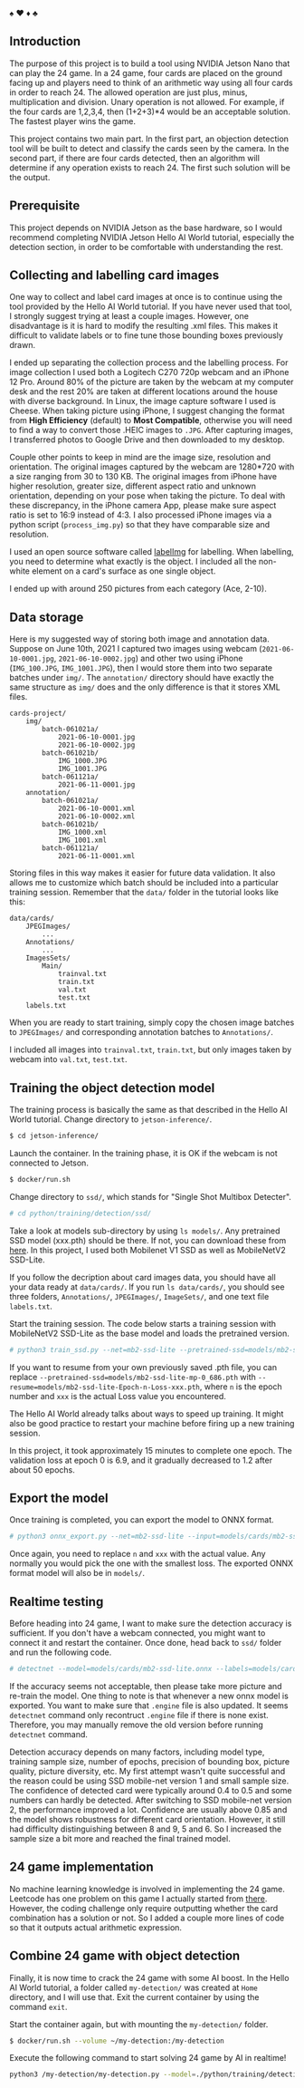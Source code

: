 :spades: :hearts: :diamonds: :clubs:

## Introduction
The purpose of this project is to build a tool using NVIDIA Jetson Nano that can play the 24 game. In a 24 game, four cards are placed on the ground facing up and players need to think of an arithmetic way using all four cards in order to reach 24. The allowed operation are just plus, minus, multiplication and division. Unary operation is not allowed. For example, if the four cards are 1,2,3,4, then (1+2+3)*4 would be an acceptable solution. The fastest player wins the game. 

This project contains two main part. In the first part, an objection detection tool will be built to detect and classify the cards seen by the camera. In the second part, if there are four cards detected, then an algorithm will determine if any operation exists to reach 24. The first such solution will be the output.  

## Prerequisite
This project depends on NVIDIA Jetson as the base hardware, so I would recommend completing NVIDIA Jetson Hello AI World tutorial, especially the detection section, in order to be comfortable with understanding the rest.

## Collecting and labelling card images
One way to collect and label card images at once is to continue using the tool provided by the Hello AI World tutorial. If you have never used that tool, I strongly suggest trying at least a couple images. However, one disadvantage is it is hard to modify the resulting .xml files. This makes it difficult to validate labels or to fine tune those bounding boxes previously drawn. 

I ended up separating the collection process and the labelling process. For image collection I used both a Logitech C270 720p webcam and an iPhone 12 Pro. Around 80% of the picture are taken by the webcam at my computer desk and the rest 20% are taken at different locations around the house with diverse background. In Linux, the image capture software I used is Cheese. When taking picture using iPhone, I suggest changing the format from **High Efficiency** (default) to **Most Compatible**, otherwise you will need to find a way to convert those .HEIC images to `.JPG`. After capturing images, I transferred photos to Google Drive and then downloaded to my desktop.

Couple other points to keep in mind are the image size, resolution and orientation. The original images captured by the webcam are 1280*720 with a size ranging from 30 to 130 KB. The original images from iPhone have higher resolution, greater size, different aspect ratio and unknown orientation, depending on your pose when taking the picture. To deal with these discrepancy, in the iPhone camera App, please make sure aspect ratio is set to 16:9 instead of 4:3. I also processed iPhone images via a python script (`process_img.py`) so that they have comparable size and resolution.

I used an open source software called [labelImg](https://github.com/tzutalin/labelImg) for labelling. When labelling, you need to determine what exactly is the object. I included all the non-white element on a card's surface as one single object.

I ended up with around 250 pictures from each category (Ace, 2-10). 

## Data storage
Here is my suggested way of storing both image and annotation data. Suppose on June 10th, 2021 I captured two images using webcam (`2021-06-10-0001.jpg`, `2021-06-10-0002.jpg`) and other two using iPhone (`IMG_100.JPG`, `IMG_1001.JPG`), then I would store them into two separate batches under `img/`. The `annotation/` directory should have exactly the same structure as `img/` does and the only difference is that it stores XML files. 
```
cards-project/
    img/
        batch-061021a/
            2021-06-10-0001.jpg
            2021-06-10-0002.jpg
        batch-061021b/
            IMG_1000.JPG
            IMG_1001.JPG
        batch-061121a/
            2021-06-11-0001.jpg
    annotation/
        batch-061021a/
            2021-06-10-0001.xml
            2021-06-10-0002.xml
        batch-061021b/
            IMG_1000.xml
            IMG_1001.xml
        batch-061121a/
            2021-06-11-0001.xml
```
Storing files in this way makes it easier for future data validation. It also allows me to customize which batch should be included into a particular training session. Remember that the `data/` folder in the tutorial looks like this:
```
data/cards/
    JPEGImages/
        ...
    Annotations/
        ...
    ImagesSets/
        Main/
            trainval.txt
            train.txt
            val.txt
            test.txt
    labels.txt
```
When you are ready to start training, simply copy the chosen image batches to `JPEGImages/` and corresponding annotation batches to `Annotations/`.

I included all images into `trainval.txt`, `train.txt`, but only images taken by webcam into `val.txt`, `test.txt`.

## Training the object detection model
The training process is basically the same as that described in the Hello AI World tutorial. 
Change directory to `jetson-inference/`.
```sh
$ cd jetson-inference/
```
Launch the container. In the training phase, it is OK if the webcam is not connected to Jetson.
```sh
$ docker/run.sh
```
Change directory to `ssd/`, which stands for "Single Shot Multibox Detecter".
```sh
# cd python/training/detection/ssd/
```
Take a look at models sub-directory by using `ls models/`. Any pretrained SSD model (xxx.pth) should be there. If not, you can download these from [here](https://github.com/qfgaohao/pytorch-ssd). In this project, I used both Mobilenet V1 SSD as well as MobileNetV2 SSD-Lite.

If you follow the decription about card images data, you should have all your data ready at `data/cards/`. If you run `ls data/cards/`, you should see three folders, `Annotations/`, `JPEGImages/`, `ImageSets/`, and one text file `labels.txt`. 

Start the training session. The code below starts a training session with MobileNetV2 SSD-Lite as the base model and loads the pretrained version.
```sh
# python3 train_ssd.py --net=mb2-ssd-lite --pretrained-ssd=models/mb2-ssd-lite-mp-0_686.pth --dataset-type=voc --data=data/cards --model-dir=models/cards --batch-size=2 --workers=1 --epochs=30
```
If you want to resume from your own previously saved .pth file, you can replace `--pretrained-ssd=models/mb2-ssd-lite-mp-0_686.pth` with `--resume=models/mb2-ssd-lite-Epoch-n-Loss-xxx.pth`, where `n` is the epoch number and `xxx` is the actual Loss value you encountered. 

The Hello AI World already talks about ways to speed up training. It might also be good practice to restart your machine before firing up a new training session.

In this project, it took approximately 15 minutes to complete one epoch. The validation loss at epoch 0 is 6.9, and it gradually decreased to 1.2 after about 50 epochs.

## Export the model 
Once training is completed, you can export the model to ONNX format.
```sh
# python3 onnx_export.py --net=mb2-ssd-lite --input=models/cards/mb2-ssd-lite-Epoch-n-Loss-xxx.pth --model-dir=models/cards
```
Once again, you need to replace `n` and `xxx` with the actual value. Any normally you would pick the one with the smallest loss. The exported ONNX format model will also be in `models/`.

## Realtime testing
Before heading into 24 game, I want to make sure the detection accuracy is sufficient. If you don't have a webcam connected, you might want to connect it and restart the container. Once done, head back to `ssd/` folder and run the following code.
```sh
# detectnet --model=models/cards/mb2-ssd-lite.onnx --labels=models/cards/labels.txt --input-blob=input_0 --output-cvg=scores --output-bbox=boxes --threshold=0.5 /dev/video0
```
If the accuracy seems not acceptable, then please take more picture and re-train the model. One thing to note is that whenever a new onnx model is exported. You want to make sure that `.engine` file is also updated. It seems `detectnet` command only recontruct `.engine` file if there is none exist. Therefore, you may manually remove the old version before running `detectnet` command.

Detection accuracy depends on many factors, including model type, training sample size, number of epochs, precision of bounding box, picture quality, picture diversity, etc. My first attempt wasn't quite successful and the reason could be using SSD mobile-net version 1 and small sample size. The confidence of detected card were typically around 0.4 to 0.5 and some numbers can hardly be detected. After switching to SSD mobile-net version 2, the performance improved a lot. Confidence are usually above 0.85 and the model shows robustness for different card orientation. However, it still had difficulty distinguishing between 8 and 9, 5 and 6. So I increased the sample size a bit more and reached the final trained model.  

## 24 game implementation
No machine learning knowledge is involved in implementing the 24 game. Leetcode has one problem on this game I actually started from [there](https://leetcode.com/problems/24-game/). However, the coding challenge only require outputting whether the card combination has a solution or not. So I added a couple more lines of code so that it outputs actual arithmetic expression.

## Combine 24 game with object detection
Finally, it is now time to crack the 24 game with some AI boost. In the Hello AI World tutorial, a folder called `my-detection/` was created at `Home` directory, and I will use that. Exit the current container by using the command `exit`.

Start the container again, but with mounting the `my-detection/` folder.
```sh
$ docker/run.sh --volume ~/my-detection:/my-detection
```
Execute the following command to start solving 24 game by AI in realtime!
```sh
python3 /my-detection/my-detection.py --model=./python/training/detection/ssd/models/cards/mb2-ssd-lite.onnx --labels=./python/training/detection/ssd/models/cards/labels.txt --input-blob=input_0 --output-cvg=scores --output-bbox=boxes --threshold=0.5
```



